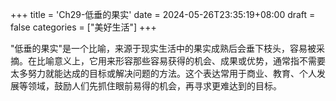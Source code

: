 +++
title = 'Ch29-低垂的果实'
date = 2024-05-26T23:35:19+08:00
draft = false
categories = ["美好生活"]
+++

"低垂的果实"是一个比喻，来源于现实生活中的果实成熟后会垂下枝头，容易被采摘。在比喻意义上，它用来形容那些容易获得的机会、成果或优势，通常指不需要太多努力就能达成的目标或解决问题的方法。这个表达常用于商业、教育、个人发展等领域，鼓励人们先抓住眼前易得的机会，再寻求更难达到的目标。
